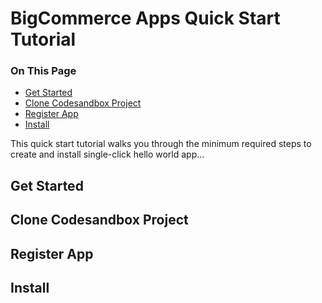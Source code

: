 # BigCommerce Apps Quick Start Tutorial

<div class="otp" id="no-index">

### On This Page
- [Get Started](#get-started)
- [Clone Codesandbox Project](#clone-codesandbox-project)
- [Register App](#register-app)
- [Install](#install)

</div>

This quick start tutorial walks you through the minimum required steps to create and install single-click hello world app...

## Get Started
## Clone Codesandbox Project
## Register App
## Install